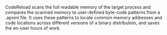 CodeReload scans the full readable memory of the target process and compares the scanned memory to user-defined byte-code patterns from a .apxml file. It uses these patterns to locate common memory addresses and code locations across different versions of a binary distribution, and saves the en-user hours of work.